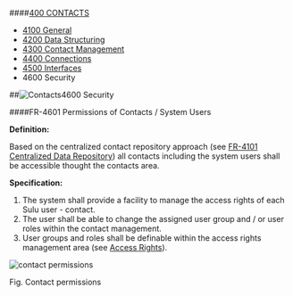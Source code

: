 ####[400 CONTACTS](https://github.com/massiveart/sulu-docs/tree/master/system-requirements/400-contacts "400 CONTACTS")

* [4100 General](https://github.com/massiveart/sulu-docs/tree/master/system-requirements/400-contacts/general.md "4100 General")
* [4200 Data Structuring](https://github.com/massiveart/sulu-docs/tree/master/system-requirements/400-contacts/data-structuring.md "4200 Data Structuring")
* [4300 Contact Management](https://github.com/massiveart/sulu-docs/tree/master/system-requirements/400-contacts/contact-management.md "4300 Contact Management")
* [4400 Connections](https://github.com/massiveart/sulu-docs/tree/master/system-requirements/400-contacts/connections.md "4400 Connections")
* [4500 Interfaces](https://github.com/massiveart/sulu-docs/tree/master/system-requirements/400-contacts/interfaces.md "4500 Interfaces")
* 4600 Security

##![Contacts](https://raw.github.com/massiveart/sulu-docs/master/system-requirements/images/contacts.png)4600 Security

####FR-4601 Permissions of Contacts / System Users

**Definition:**

Based on the centralized contact repository approach (see [FR-4101 Centralized Data Repository](https://github.com/massiveart/sulu-docs/tree/master/system-requirements/400-contacts/general.md "R-4101 Role-based Storage")) all contacts including the system users shall be accessible thought the contacts area.

**Specification:**

1. The system shall provide a facility to manage the access rights of each Sulu user - contact. 
2. The user shall be able to change the assigned user group and / or user roles within the contact management.
3. User groups and roles shall be definable within the access rights management area (see [Access Rights](https://github.com/massiveart/sulu-docs/tree/master/system-requirements/100-basic/access-rights.md "1550 Access Rights")).

![contact permissions](https://raw.github.com/massiveart/sulu-docs/master/system-requirements/images/contact-permissions.png)

Fig. Contact permissions